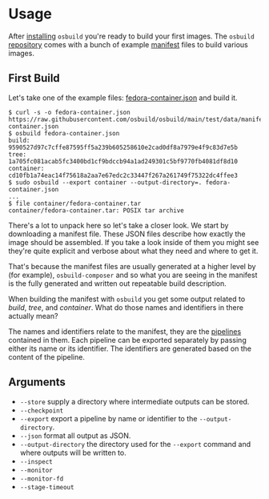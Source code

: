# Usage

After [installing](./installation.md) `osbuild` you're ready to build your first images. The `osbuild` [repository](https://github.com/osbuild/osbuild) comes with a bunch of example [manifest](./concepts.md#manifest) files to build various images.

## First Build

Let's take one of the example files: [fedora-container.json](https://raw.githubusercontent.com/osbuild/osbuild/main/test/data/manifests/fedora-container.json) and build it.

```
$ curl -s -o fedora-container.json https://raw.githubusercontent.com/osbuild/osbuild/main/test/data/manifests/fedora-container.json
$ osbuild fedora-container.json
build:      9590527d97c7cffe87595ff5a239b605258610e2cad0df8a7979e4f9c83d7e5b
tree:       1a705fc081acab5fc3400bd1cf9bdccb94a1ad249301c5bf9770fb4081df8d10
container:  cd10fb1a74eac14f75618a2aa7e67edc2c33447f267a261749f75322dc4ffee3
$ sudo osbuild --export container --output-directory=. fedora-container.json
...
$ file container/fedora-container.tar
container/fedora-container.tar: POSIX tar archive
```

There's a lot to unpack here so let's take a closer look. We start by downloading a manifest file. These JSON files describe how exactly the image should be assembled. If you take a look inside of them you might see they're quite explicit and verbose about what they need and where to get it.

That's because the manifest files are usually generated at a higher level by (for example), `osbuild-composer` and so what you are seeing in the manifest is the fully generated and written out repeatable build description.

When building the manifest with `osbuild` you get some output related to *build*, *tree*, and *container*. What do those names and identifiers in there actually mean?

The names and identifiers relate to the manifest, they are the [pipelines](./concepts.md#pipelines) contained in them. Each pipeline can be exported separately by passing either its name or its identifier. The identifiers are generated based on the content of the pipeline.

## Arguments

* `--store` supply a directory where intermediate outputs can be stored.
* `--checkpoint`
* `--export` export a pipeline by name or identifier to the `--output-directory`.
* `--json` format all output as JSON.
* `--output-directory` the directory used for the `--export` command and where outputs will be written to.
* `--inspect`
* `--monitor`
* `--monitor-fd`
* `--stage-timeout`
